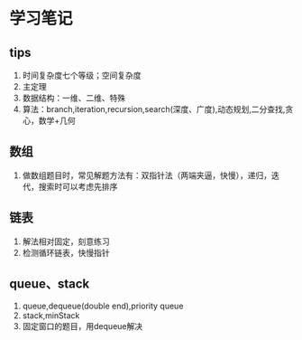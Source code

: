 # 学习笔记
## tips
1. 时间复杂度七个等级；空间复杂度
2. 主定理
3. 数据结构：一维、二维、特殊
4. 算法：branch,iteration,recursion,search(深度、广度),动态规划,二分查找,贪心，数学+几何
## 数组
1. 做数组题目时，常见解题方法有：双指针法（两端夹逼，快慢），递归，迭代，搜索时可以考虑先排序
## 链表
1. 解法相对固定，刻意练习
1. 检测循环链表，快慢指针
## queue、stack
1. queue,dequeue(double end),priority queue
2. stack,minStack
3. 固定窗口的题目，用dequeue解决
